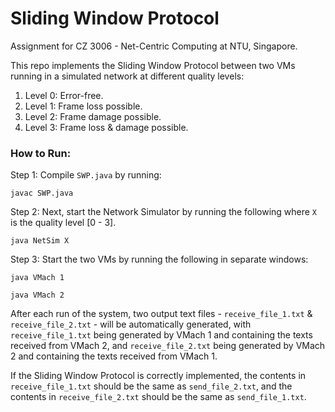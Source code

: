 # Sliding Window Protocol

Assignment for CZ 3006 - Net-Centric Computing at NTU, Singapore.

This repo implements the Sliding Window Protocol between two VMs running in a simulated network at different quality levels:
1. Level 0: Error-free.
2. Level 1: Frame loss possible.
3. Level 2: Frame damage possible.
4. Level 3: Frame loss & damage possible.

### How to Run:
Step 1:
Compile `SWP.java` by running:
```
javac SWP.java
```

Step 2:
Next, start the Network Simulator by running the following where `X` is the quality level [0 - 3].
```
java NetSim X
```

Step 3:
Start the two VMs by running the following in separate windows:
```
java VMach 1
```
```
java VMach 2
```

After each run of the system, two output text files - `receive_file_1.txt` & `receive_file_2.txt` - will be automatically generated, with `receive_file_1.txt` being generated by VMach 1 and containing the texts received from VMach 2, and `receive_file_2.txt` being generated by VMach 2 and containing the texts received from VMach 1.

If the Sliding Window Protocol is correctly implemented, the contents in `receive_file_1.txt` should be the same as `send_file_2.txt`, and the contents in `receive_file_2.txt` should be the same as `send_file_1.txt`.
